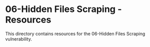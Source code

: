 # 06-Hidden Files Scraping - Resources
This directory contains resources for the 06-Hidden Files Scraping vulnerability.
